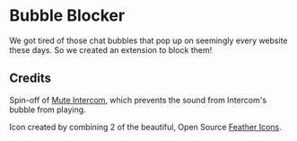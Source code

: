 # Bubble Blocker

We got tired of those chat bubbles that pop up on seemingly every website these days. So we created an extension to block them!

## Credits

Spin-off of [Mute Intercom](https://github.com/rayfeed/muteintercom), which prevents the sound from Intercom's bubble from playing.

Icon created by combining 2 of the beautiful, Open Source [Feather Icons](https://feathericons.com).